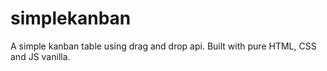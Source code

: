 # simplekanban
A simple kanban table using drag and drop api. Built with pure HTML, CSS and JS vanilla. 
